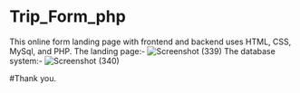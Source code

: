 # Trip_Form_php
This online form landing page with frontend and backend uses HTML, CSS, MySql, and PHP.
The landing page:-
![Screenshot (339)](https://github.com/hemantgarg1452/Trip_Form_php/assets/108003083/aa7b26b2-4838-48dd-b638-991de1c77767)
The database system:-
![Screenshot (340)](https://github.com/hemantgarg1452/Trip_Form_php/assets/108003083/57a135a5-d77d-4be8-b5d4-2e1595657830)

#Thank you.

